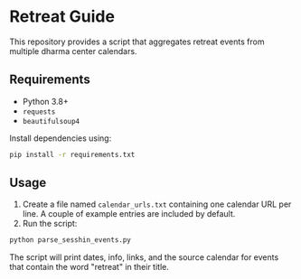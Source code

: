 # Retreat Guide

This repository provides a script that aggregates retreat events from multiple dharma center calendars.

## Requirements

- Python 3.8+
- `requests`
- `beautifulsoup4`

Install dependencies using:

```bash
pip install -r requirements.txt
```

## Usage

1. Create a file named `calendar_urls.txt` containing one calendar URL per line. A couple of example entries are included by default.
2. Run the script:

```bash
python parse_sesshin_events.py
```

The script will print dates, info, links, and the source calendar for events that contain the word "retreat" in their title.
